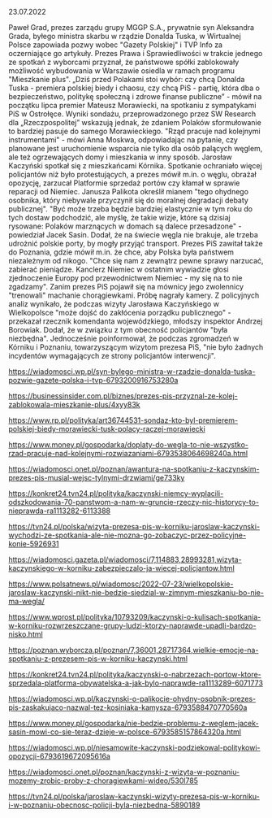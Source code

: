 23.07.2022

Paweł Grad, prezes zarządu grupy MGGP S.A., prywatnie syn Aleksandra Grada, byłego ministra skarbu w rządzie Donalda Tuska, w Wirtualnej Polsce zapowiada pozwy wobec "Gazety Polskiej" i TVP Info za oczerniające go artykuły. Prezes Prawa i Sprawiedliwości w trakcie jednego ze spotkań z wyborcami przyznał, że państwowe spółki zablokowały możliwość wybudowania w Warszawie osiedla w ramach programu "Mieszkanie plus". „Dziś przed Polakami stoi wybór: czy chcą Donalda Tuska - premiera polskiej biedy i chaosu, czy chcą PiS - partię, która dba o bezpieczeństwo, politykę społeczną i zdrowe finanse publiczne” - mówił na początku lipca premier Mateusz Morawiecki, na spotkaniu z sympatykami PiS w Ostrołęce. Wyniki sondażu, przeprowadzonego przez SW Research dla „Rzeczpospolitej” wskazują jednak, że zdaniem Polaków sformułowanie to bardziej pasuje do samego Morawieckiego. "Rząd pracuje nad kolejnymi instrumentami" - mówi Anna Moskwa, odpowiadając na pytanie, czy planowane jest uruchomienie wsparcia nie tylko dla osób palących węglem, ale też ogrzewających domy i mieszkania w inny sposób. Jarosław Kaczyński spotkał się z mieszkańcami Kórnika. Spotkanie ochraniało więcej policjantów niż było protestujących, a prezes mówił m.in. o węglu, obrażał opozycję, zarzucał Platformie sprzedaż portów czy kłamał w sprawie reparacji od Niemiec. Janusza Palikota określił mianem "tego ohydnego osobnika, który niebywale przyczynił się do moralnej degradacji debaty publicznej". "Być może trzeba będzie bardziej elastycznie w tym roku do tych dostaw podchodzić, ale myślę, że takie wizje, które są dzisiaj rysowane: Polaków marznących w domach są dalece przesadzone" - powiedział Jacek Sasin. Dodał, że na świecie węgla nie brakuje, ale trzeba udrożnić polskie porty, by mogły przyjąć transport. Prezes PiS zawitał także do Poznania, gdzie mówił m.in. że chce, aby Polska była państwem niezależnym od nikogo. "Chce się nam z zewnątrz pewne sprawy narzucać, zabierać pieniądze. Kanclerz Niemiec w ostatnim wywiadzie głosi zjednoczenie Europy pod przewodnictwem Niemiec - my się na to nie zgadzamy". Zanim prezes PiS pojawił się na mównicy jego zwolennicy "trenowali" machanie chorągiewkami. Próbę nagrały kamery. Z policyjnych analiz wynikało, że podczas wizyty Jarosława Kaczyńskiego w Wielkopolsce "może dojść do zakłócenia porządku publicznego" - przekazał rzecznik komendanta wojewódzkiego, młodszy inspektor Andrzej Borowiak. Dodał, że w związku z tym obecność policjantów "była niezbędna". Jednocześnie poinformował, że podczas zgromadzeń w Kórniku i Poznaniu, towarzyszącym wizytom prezesa PiS, "nie było żadnych incydentów wymagających ze strony policjantów interwencji".

https://wiadomosci.wp.pl/syn-bylego-ministra-w-rzadzie-donalda-tuska-pozwie-gazete-polska-i-tvp-6793200916753280a

https://businessinsider.com.pl/biznes/prezes-pis-przyznal-ze-kolej-zablokowala-mieszkanie-plus/4xyy83k

https://www.rp.pl/polityka/art36744531-sondaz-kto-byl-premierem-polskiej-biedy-morawiecki-tusk-polacy-raczej-morawiecki

https://www.money.pl/gospodarka/doplaty-do-wegla-to-nie-wszystko-rzad-pracuje-nad-kolejnymi-rozwiazaniami-6793538064698240a.html

https://wiadomosci.onet.pl/poznan/awantura-na-spotkaniu-z-kaczynskim-prezes-pis-musial-wejsc-tylnymi-drzwiami/ge733ky

https://konkret24.tvn24.pl/polityka/kaczynski-niemcy-wyplacili-odszkodowania-70-panstwom-a-nam-w-gruncie-rzeczy-nic-historycy-to-nieprawda-ra1113282-6113388

https://tvn24.pl/polska/wizyta-prezesa-pis-w-korniku-jaroslaw-kaczynski-wychodzi-ze-spotkania-ale-nie-mozna-go-zobaczyc-przez-policyjne-konie-5926931

https://wiadomosci.gazeta.pl/wiadomosci/7,114883,28993281,wizyta-kaczynskiego-w-korniku-zabezpieczalo-ja-wiecej-policjantow.html

https://www.polsatnews.pl/wiadomosc/2022-07-23/wielkopolskie-jaroslaw-kaczynski-nikt-nie-bedzie-siedzial-w-zimnym-mieszkaniu-bo-nie-ma-wegla/

https://www.wprost.pl/polityka/10793209/kaczynski-o-kulisach-spotkania-w-korniku-rozwrzeszczane-grupy-ludzi-ktorzy-naprawde-upadli-bardzo-nisko.html

https://poznan.wyborcza.pl/poznan/7,36001,28717364,wielkie-emocje-na-spotkaniu-z-prezesem-pis-w-korniku-kaczynski.html

https://konkret24.tvn24.pl/polityka/kaczynski-o-nabrzezach-portow-ktore-sprzedala-platforma-obywatelska-a-jak-bylo-naprawde-ra1113289-6071773

https://wiadomosci.wp.pl/kaczynski-o-palikocie-ohydny-osobnik-prezes-pis-zaskakujaco-nazwal-tez-kosiniaka-kamysza-6793588470770560a

https://www.money.pl/gospodarka/nie-bedzie-problemu-z-weglem-jacek-sasin-mowi-co-sie-teraz-dzieje-w-polsce-6793585157864320a.html

https://wiadomosci.wp.pl/niesamowite-kaczynski-podziekowal-politykowi-opozycji-6793619672095616a

https://wiadomosci.onet.pl/poznan/kaczynski-z-wizyta-w-poznaniu-mozemy-zrobic-proby-z-choragiewkami-wideo/530l785

https://tvn24.pl/polska/jaroslaw-kaczynski-wizyty-prezesa-pis-w-korniku-i-w-poznaniu-obecnosc-policji-byla-niezbedna-5890189